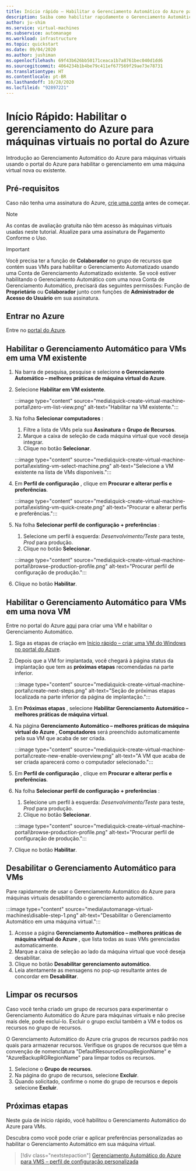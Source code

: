 ```yaml
---
title: Início rápido – Habilitar o Gerenciamento Automático do Azure para VMs no portal do Azure
description: Saiba como habilitar rapidamente o Gerenciamento Automático para máquinas virtuais em uma VM nova ou existente no portal do Azure.
author: ju-shim
ms.service: virtual-machines
ms.subservice: automanage
ms.workload: infrastructure
ms.topic: quickstart
ms.date: 09/04/2020
ms.author: jushiman
ms.openlocfilehash: 69f43b626bb50171ceaca1b7a8761bec040d1dd6
ms.sourcegitcommit: 4064234b1b4be79c411ef677569f29ae73e78731
ms.translationtype: HT
ms.contentlocale: pt-BR
ms.lasthandoff: 10/28/2020
ms.locfileid: "92897221"
---
```

# <a name="quickstart-enable-azure-automanage-for-virtual-machines-in-the-azure-portal"></a>Início Rápido: Habilitar o gerenciamento do Azure para máquinas virtuais no portal do Azure

Introdução ao Gerenciamento Automático do Azure para máquinas virtuais usando o portal do Azure para habilitar o gerenciamento em uma máquina virtual nova ou existente.


## <a name="prerequisites"></a>Pré-requisitos

Caso não tenha uma assinatura do Azure, [crie uma conta](https://azure.microsoft.com/pricing/purchase-options/pay-as-you-go/) antes de começar.

> [!NOTE]
> As contas de avaliação gratuita não têm acesso às máquinas virtuais usadas neste tutorial. Atualize para uma assinatura de Pagamento Conforme o Uso.

> [!IMPORTANT]
> Você precisa ter a função de **Colaborador** no grupo de recursos que contém suas VMs para habilitar o Gerenciamento Automatizado usando uma Conta de Gerenciamento Automatizado existente. Se você estiver habilitando o Gerenciamento Automático com uma nova Conta de Gerenciamento Automático, precisará das seguintes permissões: Função de **Proprietário** ou **Colaborador** junto com funções de **Administrador de Acesso do Usuário** em sua assinatura.


## <a name="sign-in-to-azure"></a>Entrar no Azure

Entre no [portal do Azure](https://portal.azure.com/).


## <a name="enable-automanage-for-vms-on-an-existing-vm"></a>Habilitar o Gerenciamento Automático para VMs em uma VM existente

1. Na barra de pesquisa, pesquise e selecione **o Gerenciamento Automático – melhores práticas de máquina virtual do Azure**.

2. Selecione **Habilitar em VM existente**.

    :::image type="content" source="media\quick-create-virtual-machine-portal\zero-vm-list-view.png" alt-text="Habilitar na VM existente.":::

3. Na folha **Selecionar computadores** :
    1. Filtre a lista de VMs pela sua **Assinatura** e **Grupo de Recursos**.
    1. Marque a caixa de seleção de cada máquina virtual que você deseja integrar.
    1. Clique no botão **Selecionar**.

    :::image type="content" source="media\quick-create-virtual-machine-portal\existing-vm-select-machine.png" alt-text="Selecione a VM existente na lista de VMs disponíveis.":::

4. Em **Perfil de configuração** , clique em **Procurar e alterar perfis e preferências**.

    :::image type="content" source="media\quick-create-virtual-machine-portal\existing-vm-quick-create.png" alt-text="Procurar e alterar perfis e preferências.":::

5. Na folha **Selecionar perfil de configuração + preferências** :
    1. Selecione um perfil à esquerda: *Desenvolvimento/Teste* para teste, *Prod* para produção.
    1. Clique no botão **Selecionar**.

    :::image type="content" source="media\quick-create-virtual-machine-portal\browse-production-profile.png" alt-text="Procurar perfil de configuração de produção.":::

6. Clique no botão **Habilitar**.


## <a name="enable-automanage-for-vms-on-a-new-vm"></a>Habilitar o Gerenciamento Automático para VMs em uma nova VM

Entre no portal do Azure [aqui](https://aka.ms/automanageportalnextstep) para criar uma VM e habilitar o Gerenciamento Automático.

1. Siga as etapas de criação em [Início rápido – criar uma VM do Windows no portal do Azure](..\virtual-machines\windows\quick-create-portal.md).

2. Depois que a VM for implantada, você chegará à página status da implantação que tem as **próximas etapas** recomendadas na parte inferior.

    :::image type="content" source="media\quick-create-virtual-machine-portal\create-next-steps.png" alt-text="Seção de próximas etapas localizada na parte inferior da página de implantação.":::

3. Em **Próximas etapas** , selecione **Habilitar Gerenciamento Automático – melhores práticas de máquina virtual**.

4. Na página **Gerenciamento Automático – melhores práticas de máquina virtual do Azure** , **Computadores** será preenchido automaticamente pela sua VM que acaba de ser criada.

    :::image type="content" source="media\quick-create-virtual-machine-portal\create-new-enable-overview.png" alt-text="A VM que acaba de ser criada aparecerá como o computador selecionado.":::

5. Em **Perfil de configuração** , clique em **Procurar e alterar perfis e preferências**.

6. Na folha **Selecionar perfil de configuração + preferências** :
    1. Selecione um perfil à esquerda: *Desenvolvimento/Teste* para teste, *Prod* para produção.
    1. Clique no botão **Selecionar**.

    :::image type="content" source="media\quick-create-virtual-machine-portal\browse-production-profile.png" alt-text="Procurar perfil de configuração de produção.":::

7. Clique no botão **Habilitar**.

## <a name="disable-automanage-for-vms"></a>Desabilitar o Gerenciamento Automático para VMs

Pare rapidamente de usar o Gerenciamento Automático do Azure para máquinas virtuais desabilitando o gerenciamento automático.

:::image type="content" source="media\automanage-virtual-machines\disable-step-1.png" alt-text="Desabilitar o Gerenciamento Automático em uma máquina virtual.":::

1. Acesse a página **Gerenciamento Automático – melhores práticas de máquina virtual do Azure** , que lista todas as suas VMs gerenciadas automaticamente.
1. Marque a caixa de seleção ao lado da máquina virtual que você deseja desabilitar.
1. Clique no botão **Desabilitar gerenciamento automático**.
1. Leia atentamente as mensagens no pop-up resultante antes de concordar em **Desabilitar**.


## <a name="clean-up-resources"></a>Limpar os recursos

Caso você tenha criado um grupo de recursos para experimentar o Gerenciamento Automático do Azure para máquinas virtuais e não precise mais dele, pode excluí-lo. Excluir o grupo exclui também a VM e todos os recursos no grupo de recursos.

O Gerenciamento Automático do Azure cria grupos de recursos padrão nos quais para armazenar recursos. Verifique os grupos de recursos que têm a convenção de nomenclatura "DefaultResourceGroupRegionName" e "AzureBackupRGRegionName" para limpar todos os recursos.

1. Selecione o **Grupo de recursos**.
1. Na página do grupo de recursos, selecione **Excluir**.
1. Quando solicitado, confirme o nome do grupo de recursos e depois selecione **Excluir**.


## <a name="next-steps"></a>Próximas etapas

Neste guia de início rápido, você habilitou o Gerenciamento Automático do Azure para VMs. 

Descubra como você pode criar e aplicar preferências personalizadas ao habilitar o Gerenciamento Automático em sua máquina virtual. 

> [!div class="nextstepaction"]
> [Gerenciamento Automático do Azure para VMS – perfil de configuração personalizada](virtual-machines-custom-preferences.md)
